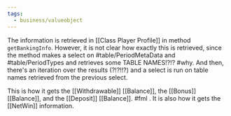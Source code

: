 ```yaml
---
tags:
  - business/valueobject
---
```

The information is retrieved in [[Class Player Profile]] in method `getBankingInfo`. However, it is not clear how exactly this is retrieved, since the method makes a select on #table/PeriodMetaData and #table/PeriodTypes and retrieves some TABLE NAMES!?!? #why. And then, there's an iteration over the results (?!?!!?) and a select is run on table names retrieved from the previous select. 

This is how it gets the [[Withdrawable]] [[Balance]], the [[Bonus]] [[Balance]], and the [[Deposit]] [[Balance]]. #fml . It is also how it gets the [[NetWin]] information. 